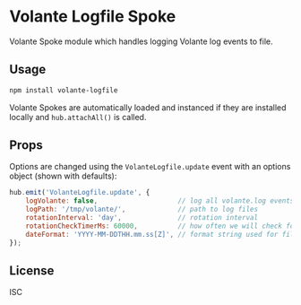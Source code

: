 # Volante Logfile Spoke

Volante Spoke module which handles logging Volante log events to file.

## Usage

```bash
npm install volante-logfile
```

Volante Spokes are automatically loaded and instanced if they are installed locally and `hub.attachAll()` is called.

## Props

Options are changed using the `VolanteLogfile.update` event with an options object (shown with defaults):

```js
hub.emit('VolanteLogfile.update', {
	logVolante: false,                    // log all volante.log events
	logPath: '/tmp/volante/',             // path to log files
	rotationInterval: 'day',              // rotation interval
	rotationCheckTimerMs: 60000,          // how often we will check for rotation
	dateFormat: 'YYYY-MM-DDTHH.mm.ss[Z]', // format string used for filename dates
});
```

## License

ISC